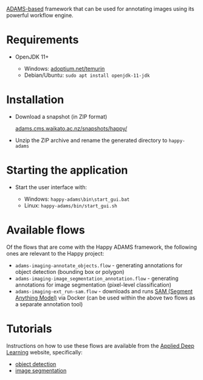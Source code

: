 [ADAMS-based](https://adams.cms.waikato.ac.nz/) framework that can be used
for annotating images using its powerful workflow engine.


# Requirements

* OpenJDK 11+

    * Windows: [adoptium.net/temurin](https://adoptium.net/temurin/releases/?version=11)
    * Debian/Ubuntu: `sudo apt install openjdk-11-jdk`
  
  
# Installation

* Download a snapshot (in ZIP format)

    [adams.cms.waikato.ac.nz/snapshots/happy/](https://adams.cms.waikato.ac.nz/snapshots/happy/)
  
* Unzip the ZIP archive and rename the generated directory to `happy-adams`


# Starting the application 

* Start the user interface with:

  * Windows: `happy-adams\bin\start_gui.bat`
  * Linux: `happy-adams/bin/start_gui.sh`
    

# Available flows

Of the flows that are come with the Happy ADAMS framework, the following ones 
are relevant to the Happy project:

* `adams-imaging-annotate_objects.flow` - generating annotations for 
  object detection (bounding box or polygon)
* `adams-imaging-image_segmentation_annotation.flow` - generating annotations 
  for image segmentation (pixel-level classification)
* `adams-imaging-ext_run-sam.flow` - downloads and runs 
  [SAM (Segment Anything Model)](https://github.com/waikato-datamining/pytorch/tree/master/segment-anything) 
  via Docker (can be used within the above two flows as a separate annotation 
  tool) 


# Tutorials

Instructions on how to use these flows are available from the 
[Applied Deep Learning](https://www.data-mining.co.nz/applied-deep-learning/)
website, specifically:

* [object detection](https://www.data-mining.co.nz/applied-deep-learning/object_detection/annotate/)
* [image segmentation](https://www.data-mining.co.nz/applied-deep-learning/image_segmentation/annotate/)
